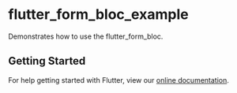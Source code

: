 # flutter_form_bloc_example

Demonstrates how to use the flutter_form_bloc.

## Getting Started

For help getting started with Flutter, view our 
[online documentation](https://flutter.io/docs).